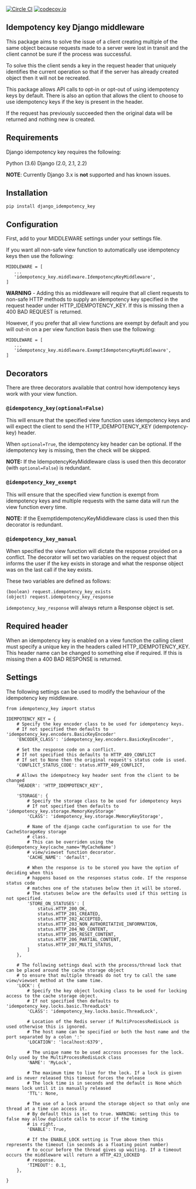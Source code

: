 [![Circle CI](https://circleci.com/gh/yoyowallet/django-idempotency-key/tree/master.png?style=badge)](https://circleci.com/gh/yoyowallet/django-idempotency-key) [![codecov.io](https://codecov.io/gh/yoyowallet/django-idempotency-key/branch/master/graphs/badge.svg?branch=master)](https://codecov.io/github/yoyowallet/django-idempotency-key)

## Idempotency key Django middleware
This package aims to solve the issue of a client creating multiple of the same object 
because requests made to a server were lost in transit and the client cannot be sure
if the process was successful. 

To solve this the client sends a key in the request header that uniquely identifies the
current operation so that if the server has already created object then it will not be 
recreated.

This package allows API calls to opt-in or opt-out of using idempotency keys by default.
There is also an option that allows the client to choose to use idempotency keys if the
key is present in the header.

If the request has previously succeeded then the original data will be returned and 
nothing new is created. 
 
## Requirements

Django idempotency key requires the following:

Python (3.6)
Django (2.0, 2.1, 2.2)

**NOTE**: Currently Django 3.x is **not** supported and has known issues.
 
## Installation

`pip install django_idempotency_key`

## Configuration

First, add to your MIDDLEWARE settings under your settings file.

If you want all non-safe view function to automatically use idempotency keys then use 
the following:

```
MIDDLEWARE = [
   ...
   'idempotency_key.middleware.IdempotencyKeyMiddleware',
]
```

**WARNING** - Adding this as middleware will require that all client requests to 
non-safe HTTP methods to supply an idempotency key specified in the request header 
under HTTP_IDEMPOTENCY_KEY. If this is missing then a 400 BAD REQUEST is returned.

However, if you prefer that all view functions are exempt by default and you will 
out-in on a per view function basis then use the following:

```
MIDDLEWARE = [
   ...
   'idempotency_key.middleware.ExemptIdempotencyKeyMiddleware',
]
```

## Decorators
There are three decorators available that control how idempotency keys work with your 
view function.

### `@idempotency_key(optional=False)`
This will ensure that the specified view function uses idempotency keys and will expect 
the client to send the HTTP_IDEMPOTENCY_KEY (idempotency-key) header. 

When `optional=True`, the idempotency key header can be optional. If the idempotency 
key is missing, then the check will be skipped.

**NOTE:** If the IdempotencyKeyMiddleware class is used then this decorator 
(with `optional=False`) is redundant.

### `@idempotency_key_exempt`
This will ensure that the specified view function is exempt from idempotency keys and 
multiple requests with the same data will run the view function every time.

**NOTE:** If the ExemptIdempotencyKeyMiddleware class is used then this decorator is 
redundant.

### `@idempotency_key_manual`
When specified the view function will dictate the response provided on a conflict. 
The decorator will set two variables on the request object that informs the user if the 
key exists in storage and what the response object was on the last call if the key 
exists.

These two variables are defined as follows:

```
(boolean) request.idempotency_key_exists
(object) request.idempotency_key_response
```

`idempotency_key_response` will always return a Response object is set.

## Required header
When an idempotency key is enabled on a view function the calling client must specify a 
unique key in the headers called HTTP_IDEMPOTENCY_KEY. This header name can be changed 
to something else if required. If this is missing then a 400 BAD RESPONSE is returned.

## Settings
The following settings can be used to modify the behaviour of the idempotency key 
middleware.
```
from idempotency_key import status

IDEMPOTENCY_KEY = {
    # Specify the key encoder class to be used for idempotency keys.
    # If not specified then defaults to 'idempotency_key.encoders.BasicKeyEncoder'
    'ENCODER_CLASS': 'idempotency_key.encoders.BasicKeyEncoder',

    # Set the response code on a conflict.
    # If not specified this defaults to HTTP_409_CONFLICT
    # If set to None then the original request's status code is used.
    'CONFLICT_STATUS_CODE': status.HTTP_409_CONFLICT,

    # Allows the idempotnecy key header sent from the client to be changed 
    'HEADER': 'HTTP_IDEMPOTENCY_KEY',

    'STORAGE': {
        # Specify the storage class to be used for idempotency keys
        # If not specified then defaults to 'idempotency_key.storage.MemoryKeyStorage'
        'CLASS': 'idempotency_key.storage.MemoryKeyStorage',

        # Name of the django cache configuration to use for the CacheStorageKey storage 
        # class.
        # This can be overriden using the @idempotency_key(cache_name='MyCacheName') 
        # view/viewset function decorator.
        'CACHE_NAME': 'default',

        # When the response is to be stored you have the option of deciding when this 
        # happens based on the responses status code. If the response status code 
        # matches one of the statuses below then it will be stored.
        # The statuses below are the defaults used if this setting is not specified.
        'STORE_ON_STATUSES': [
            status.HTTP_200_OK,
            status.HTTP_201_CREATED,
            status.HTTP_202_ACCEPTED,
            status.HTTP_203_NON_AUTHORITATIVE_INFORMATION,
            status.HTTP_204_NO_CONTENT,
            status.HTTP_205_RESET_CONTENT,
            status.HTTP_206_PARTIAL_CONTENT,
            status.HTTP_207_MULTI_STATUS,
        ]
    },

    # The following settings deal with the process/thread lock that can be placed around the cache storage object
    # to ensure that multiple threads do not try to call the same view/viewset method at the same time.
    'LOCK': {    
        # Specify the key object locking class to be used for locking access to the cache storage object.
        # If not specified then defaults to 'idempotency_key.locks.basic.ThreadLock'
        'CLASS': 'idempotency_key.locks.basic.ThreadLock',
    
        # Location of the Redis server if MultiProcessRedisLock is used otherwise this is ignored.
        # The host name can be specified or both the host name and the port separated by a colon ':'        
        'LOCATION': 'localhost:6379',
    
        # The unique name to be used accross processes for the lock. Only used by the MultiProcessRedisLock class
        'NAME': 'MyLock',
        
        # The maximum time to live for the lock. If a lock is given and is never released this timeout forces the release
        # The lock time is in seconds and the default is None which means lock until it is manually released
        'TTL': None,
    
        # The use of a lock around the storage object so that only one thread at a time can access it.
        # By default this is set to true. WARNING: setting this to false may allow duplicate calls to occur if the timing 
        # is right. 
        'ENABLE': True,
        
        # If the ENABLE_LOCK setting is True above then this represents the timeout (in seconds as a floating point number) 
        # to occur before the thread gives up waiting. If a timeout occurs the middleware will return a HTTP_423_LOCKED 
        # response.
        'TIMEOUT': 0.1,
    },

}
```
